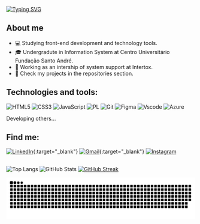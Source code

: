 <!-- <img width=100% src="https://user-images.githubusercontent.com/125428490/230164350-a03900f3-8ac3-4e09-9268-c069ad9b72c5.png"/> -->

[![Typing SVG](https://readme-typing-svg.herokuapp.com/?color=2c2f76&size=35&center=true&vCenter=true&width=1000&lines=Hey...+My+name+is+Gabriel+Bolonhez!;I'm+Brazilian;Be+Welcome!+:%29)](https://git.io/typing-svg)

## About me
- 💻 Studying front-end development and technology tools.
- 🎓 Undergradute in Information System at Centro Universitário Fundação Santo André.
- 💼 Working as an intership of system support at Intertox.
- 🚀 Check my projects in the repositories section.
  
  
## Technologies and tools:

![HTML5](https://img.shields.io/badge/HTML5-E34F26?style=for-the-badge&logo=html5&logoColor=white) 
![CSS3](https://img.shields.io/badge/CSS3-1572B6?style=for-the-badge&logo=css3&logoColor=white)
![JavaScript](https://img.shields.io/badge/JavaScript-F7DF1E?style=for-the-badge&logo=javascript&logoColor=black)
![PL](https://img.shields.io/badge/SQL-FFFFFF?style=for-the-badge&logo=oracle&logoColor=FF0000&labelColor=FFFFFF&color=FF0000)
![Git](https://img.shields.io/badge/GIT-E44C30?style=for-the-badge&logo=git&logoColor=white)
![Figma](https://img.shields.io/badge/Figma-696969?style=for-the-badge&logo=figma&logoColor=figma)
![Vscode](https://img.shields.io/badge/Vscode-007ACC?style=for-the-badge&logo=visual-studio-code&logoColor=white)
![Azure](https://img.shields.io/badge/Azure-blue?style=for-the-badge&logo=microsoft%20azure&logoColor=blue&labelColor=FFFFFF&link=https%3A%2F%2Fimages.app.goo.gl%2FK7PN1jYJd57x4q7A8)

Developing others...

  
## Find me:

[![LinkedIn](https://img.shields.io/badge/-LinkedIn-%230077B5?style=for-the-badge&logo=linkedin&logoColor=white)](https://www.linkedin.com/in/gabolonhez/){:target="_blank"}
[![Gmail](https://img.shields.io/badge/Gmail-333333?style=for-the-badge&logo=gmail&logoColor=black)](mailto:gbbolonhez@gmail.com){:target="_blank"}
[![Instagram](https://img.shields.io/badge/-Instagram-%23E4405F?style=for-the-badge&logo=instagram&logoColor=black)](https://www.instagram.com/gabolonhez/)
<!-- [![GitHub](https://img.shields.io/badge/GitHub-100000?style=for-the-badge&logo=github&logoColor=black)](https://github.com/gabolonhez) -->
<!-- [![Discord](https://img.shields.io/badge/Discord-7289DA?style=for-the-badge&logo=discord&logoColor=black)](https://discord.com/channels/@gabrieltr1/) -->
 <!--<a href = "https://github.com/Gabolonhez?tab=repositories"><img src="https://img.shields.io/badge/-Portfolio-%23000000?style=for-the-badge&logo=react&logoColor=red&color=black" target="_blank"></a> -->
 <!-- [![Portfolio](https://img.shields.io/badge/Portfolio-FF5722?style=for-the-badge&logo=todoist&logoColor=white)](https://seulink.com) -->

## 

  ![Top Langs](https://github-readme-stats-git-masterrstaa-rickstaa.vercel.app/api/top-langs/?username=gabolonhez&layout=compact&bg_color=000&border_color=30A3DC&title_color=E94D5F&text_color=FFF)
  ![GitHub Stats](https://github-readme-stats.vercel.app/api?username=gabolonhez&theme=transparent&bg_color=000&border_color=30A3DC&show_icons=true&icon_color=30A3DC&title_color=E94D5F&text_color=FFF&hide_title=true&hide=stars)
  [![GitHub Streak](https://streak-stats.demolab.com/?user=gabolonhez&theme=bear&background=000&border=30A3DC&dates=FFF)](https://git.io/streak-stats)

 
  ![Snake animation](https://github.com/albrechetti/albrechetti/blob/output/github-contribution-grid-snake.svg)
